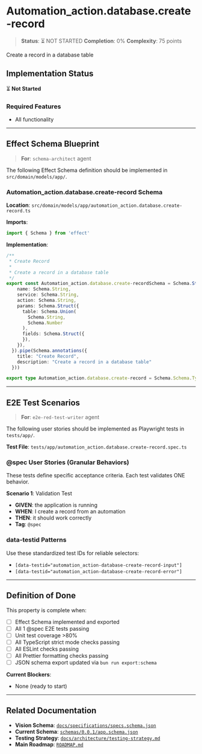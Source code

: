 # Automation_action.database.create-record

> **Status**: ⏳ NOT STARTED
> **Completion**: 0%
> **Complexity**: 75 points

Create a record in a database table

## Implementation Status

⏳ **Not Started**

### Required Features

- All functionality

---

## Effect Schema Blueprint

> **For**: `schema-architect` agent

The following Effect Schema definition should be implemented in `src/domain/models/app/`.

### Automation_action.database.create-record Schema

**Location**: `src/domain/models/app/automation_action.database.create-record.ts`

**Imports**:

```typescript
import { Schema } from 'effect'
```

**Implementation**:

```typescript
/**
 * Create Record
 *
 * Create a record in a database table
 */
export const Automation_action.database.create-recordSchema = Schema.Struct({
    name: Schema.String,
    service: Schema.String,
    action: Schema.String,
    params: Schema.Struct({
      table: Schema.Union(
        Schema.String,
        Schema.Number
      ),
      fields: Schema.Struct({
      }),
    }),
  }).pipe(Schema.annotations({
    title: "Create Record",
    description: "Create a record in a database table"
  }))

export type Automation_action.database.create-record = Schema.Schema.Type<typeof Automation_action.database.create-recordSchema>
```

---

## E2E Test Scenarios

> **For**: `e2e-red-test-writer` agent

The following user stories should be implemented as Playwright tests in `tests/app/`.

**Test File**: `tests/app/automation_action.database.create-record.spec.ts`

### @spec User Stories (Granular Behaviors)

These tests define specific acceptance criteria. Each test validates ONE behavior.

**Scenario 1**: Validation Test

- **GIVEN**: the application is running
- **WHEN**: I create a record from an automation
- **THEN**: it should work correctly
- **Tag**: `@spec`

### data-testid Patterns

Use these standardized test IDs for reliable selectors:

- `[data-testid="automation_action-database-create-record-input"]`
- `[data-testid="automation_action-database-create-record-error"]`

---

## Definition of Done

This property is complete when:

- [ ] Effect Schema implemented and exported
- [ ] All 1 @spec E2E tests passing
- [ ] Unit test coverage >80%
- [ ] All TypeScript strict mode checks passing
- [ ] All ESLint checks passing
- [ ] All Prettier formatting checks passing
- [ ] JSON schema export updated via `bun run export:schema`

**Current Blockers**:

- None (ready to start)

---

## Related Documentation

- **Vision Schema**: [`docs/specifications/specs.schema.json`](../specs.schema.json)
- **Current Schema**: [`schemas/0.0.1/app.schema.json`](../../schemas/0.0.1/app.schema.json)
- **Testing Strategy**: [`docs/architecture/testing-strategy.md`](../../architecture/testing-strategy.md)
- **Main Roadmap**: [`ROADMAP.md`](../../../ROADMAP.md)
